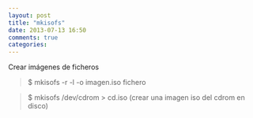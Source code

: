 ```yaml
---
layout: post
title: "mkisofs"
date: 2013-07-13 16:50
comments: true
categories: 
---
```

Crear imágenes de ficheros 

>$ mkisofs -r -l -o imagen.iso fichero

>$ mkisofs /dev/cdrom > cd.iso (crear una imagen iso del cdrom en disco)

